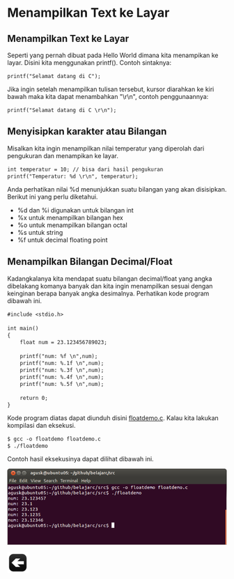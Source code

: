 # Menampilkan Text ke Layar

## Menampilkan Text ke Layar

Seperti yang pernah dibuat pada Hello World dimana kita menampikan ke layar. Disini kita menggunakan printf(). Contoh sintaknya:

    printf("Selamat datang di C");


Jika ingin setelah menampilkan tulisan tersebut, kursor diarahkan ke kiri bawah maka kita dapat menambahkan "\r\n", contoh penggunaannya:

    printf("Selamat datang di C \r\n");
    
    
## Menyisipkan karakter atau Bilangan

Misalkan kita ingin menampilkan nilai temperatur yang diperolah dari pengukuran dan menampikan ke layar.

    int temperatur = 10; // bisa dari hasil pengukuran
    printf("Temperatur: %d \r\n", temperatur);
    
Anda perhatikan nilai %d menunjukkan suatu bilangan yang akan disisipkan. Berikut ini yang perlu diketahui.
* %d dan %i digunakan untuk bilangan int
* %x untuk menampilkan bilangan hex
* %o untuk menampilkan bilangan octal
* %s untuk string
* %f untuk decimal floating point


## Menampilkan Bilangan Decimal/Float

Kadangkalanya kita mendapat suatu bilangan decimal/float yang angka dibelakang komanya banyak dan kita ingin menampilkan sesuai dengan keinginan berapa banyak angka desimalnya. Perhatikan kode program dibawah ini.

    #include <stdio.h>

    int main()
    {
        float num = 23.123456789023;

        printf("num: %f \n",num);
        printf("num: %.1f \n",num);
        printf("num: %.3f \n",num);
        printf("num: %.4f \n",num);
        printf("num: %.5f \n",num);

    	return 0;
    }

Kode program diatas dapat diunduh disini [floatdemo.c](../src/floatdemo.c).
Kalau kita lakukan kompilasi dan eksekusi.

    $ gcc -o floatdemo floatdemo.c
    $ ./floatdemo

Contoh hasil eksekusinya dapat dilihat dibawah ini.

![Float demo](images/floatdemo.png "Contoh hasil eksekusi")

[![Kembali ke menu utama](images/back.png "Kembali menu utama")](/README.md)